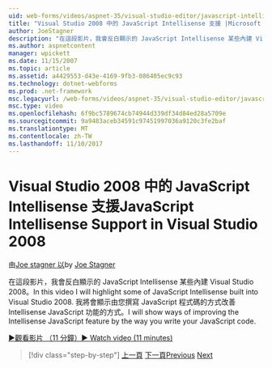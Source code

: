 ```yaml
---
uid: web-forms/videos/aspnet-35/visual-studio-editor/javascript-intellisense-support-in-visual-studio-2008
title: "Visual Studio 2008 中的 JavaScript Intellisense 支援 |Microsoft 文件"
author: JoeStagner
description: "在這段影片，我會反白顯示的 JavaScript Intellisense 某些內建 Visual Studio 2008。 我將會顯示方法改善 Intellisense JavaScript featu..."
ms.author: aspnetcontent
manager: wpickett
ms.date: 11/15/2007
ms.topic: article
ms.assetid: a4429553-d43e-4169-9fb3-086405ec9c93
ms.technology: dotnet-webforms
ms.prod: .net-framework
msc.legacyurl: /web-forms/videos/aspnet-35/visual-studio-editor/javascript-intellisense-support-in-visual-studio-2008
msc.type: video
ms.openlocfilehash: 6f9bc5789674cb74944d339df34d84ed28a5709e
ms.sourcegitcommit: 9a9483aceb34591c97451997036a9120c3fe2baf
ms.translationtype: MT
ms.contentlocale: zh-TW
ms.lasthandoff: 11/10/2017
---
```

<a name="javascript-intellisense-support-in-visual-studio-2008"></a><span data-ttu-id="e8d6e-104">Visual Studio 2008 中的 JavaScript Intellisense 支援</span><span class="sxs-lookup"><span data-stu-id="e8d6e-104">JavaScript Intellisense Support in Visual Studio 2008</span></span>
====================
<span data-ttu-id="e8d6e-105">由[Joe stagner 以](https://github.com/JoeStagner)</span><span class="sxs-lookup"><span data-stu-id="e8d6e-105">by [Joe Stagner](https://github.com/JoeStagner)</span></span>

<span data-ttu-id="e8d6e-106">在這段影片，我會反白顯示的 JavaScript Intellisense 某些內建 Visual Studio 2008。</span><span class="sxs-lookup"><span data-stu-id="e8d6e-106">In this video I will highlight some of JavaScript Intellisense built into Visual Studio 2008.</span></span> <span data-ttu-id="e8d6e-107">我將會顯示由您撰寫 JavaScript 程式碼的方式改善 Intellisense JavaScript 功能的方式。</span><span class="sxs-lookup"><span data-stu-id="e8d6e-107">I will show ways of improving the Intellisense JavaScript feature by the way you write your JavaScript code.</span></span>

[<span data-ttu-id="e8d6e-108">&#9654;觀看影片 （11 分鐘）</span><span class="sxs-lookup"><span data-stu-id="e8d6e-108">&#9654; Watch video (11 minutes)</span></span>](https://channel9.msdn.com/Blogs/ASP-NET-Site-Videos/javascript-intellisense-support-in-visual-studio-2008)

>[!div class="step-by-step"]
<span data-ttu-id="e8d6e-109">[上一頁](new-designer-support-in-visual-studio-2008.md)
[下一頁](javascript-debugging-in-visual-studio-2008.md)</span><span class="sxs-lookup"><span data-stu-id="e8d6e-109">[Previous](new-designer-support-in-visual-studio-2008.md)
[Next](javascript-debugging-in-visual-studio-2008.md)</span></span>
